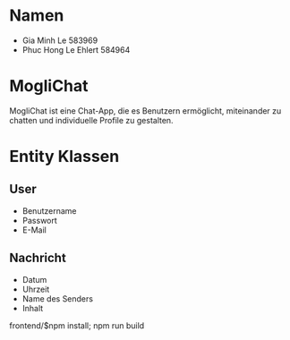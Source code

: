 # Namen
- Gia Minh Le 583969
- Phuc Hong Le Ehlert 584964

# MogliChat
MogliChat ist eine Chat-App, die es Benutzern ermöglicht, miteinander zu chatten 
und individuelle Profile zu gestalten.

# Entity Klassen

## User
- Benutzername
- Passwort
- E-Mail

## Nachricht
- Datum
- Uhrzeit
- Name des Senders
- Inhalt

frontend/$npm install; npm run build

